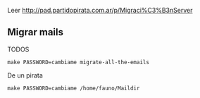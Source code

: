 Leer http://pad.partidopirata.com.ar/p/Migraci%C3%B3nServer

## Migrar mails

TODOS

    make PASSWORD=cambiame migrate-all-the-emails

De un pirata

    make PASSWORD=cambiame /home/fauno/Maildir
